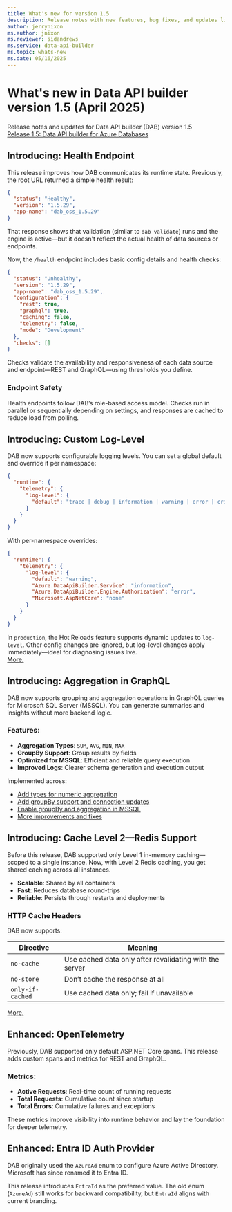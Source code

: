 ```yaml
---
title: What's new for version 1.5
description: Release notes with new features, bug fixes, and updates listed for the Data API builder version 1.5.
author: jerrynixon
ms.author: jnixon
ms.reviewer: sidandrews
ms.service: data-api-builder
ms.topic: whats-new 
ms.date: 05/16/2025
---
```


# What's new in Data API builder version 1.5 (April 2025)

Release notes and updates for Data API builder (DAB) version 1.5  
[Release 1.5: Data API builder for Azure Databases](https://github.com/Azure/data-api-builder/releases/tag/v1.5.29-rc)

## Introducing: Health Endpoint

This release improves how DAB communicates its runtime state. Previously, the root URL returned a simple health result:

```json
{
  "status": "Healthy",
  "version": "1.5.29",
  "app-name": "dab_oss_1.5.29"
}
```

That response shows that validation (similar to `dab validate`) runs and the engine is active—but it doesn't reflect the actual health of data sources or endpoints.

Now, the `/health` endpoint includes basic config details and health checks:

```json
{
  "status": "Unhealthy",
  "version": "1.5.29",
  "app-name": "dab_oss_1.5.29",
  "configuration": {
    "rest": true,
    "graphql": true,
    "caching": false,
    "telemetry": false,
    "mode": "Development"
  },
  "checks": []
}
```

Checks validate the availability and responsiveness of each data source and endpoint—REST and GraphQL—using thresholds you define.

### Endpoint Safety

Health endpoints follow DAB’s role-based access model. Checks run in parallel or sequentially depending on settings, and responses are cached to reduce load from polling.

## Introducing: Custom Log-Level

DAB now supports configurable logging levels. You can set a global default and override it per namespace:

```json
{
  "runtime": {
    "telemetry": {
      "log-level": {
        "default": "trace | debug | information | warning | error | critical | none"
      }
    }
  }
}
```

With per-namespace overrides:

```json
{
  "runtime": {
    "telemetry": {
      "log-level": {
        "default": "warning",
        "Azure.DataApiBuilder.Service": "information",
        "Azure.DataApiBuilder.Engine.Authorization": "error",
        "Microsoft.AspNetCore": "none"
      }
    }
  }
}
```

In `production`, the Hot Reloads feature supports dynamic updates to `log-level`. Other config changes are ignored, but log-level changes apply immediately—ideal for diagnosing issues live.  
[More.](https://github.com/Azure/data-api-builder/pull/2620)

## Introducing: Aggregation in GraphQL

DAB now supports grouping and aggregation operations in GraphQL queries for Microsoft SQL Server (MSSQL). You can generate summaries and insights without more backend logic.

### Features:

- **Aggregation Types**: `SUM`, `AVG`, `MIN`, `MAX`
- **GroupBy Support**: Group results by fields
- **Optimized for MSSQL**: Efficient and reliable query execution
- **Improved Logs**: Clearer schema generation and execution output

Implemented across:

- [Add types for numeric aggregation](https://github.com/Azure/data-api-builder/pull/2521)
- [Add groupBy support and connection updates](https://github.com/Azure/data-api-builder/pull/2541)
- [Enable groupBy and aggregation in MSSQL](https://github.com/Azure/data-api-builder/pull/2550)
- [More improvements and fixes](https://github.com/Azure/data-api-builder/pull/2562)

## Introducing: Cache Level 2—Redis Support

Before this release, DAB supported only Level 1 in-memory caching—scoped to a single instance. Now, with Level 2 Redis caching, you get shared caching across all instances.

- **Scalable**: Shared by all containers
- **Fast**: Reduces database round-trips
- **Reliable**: Persists through restarts and deployments

### HTTP Cache Headers

DAB now supports:

| Directive         | Meaning |
|------------------|---------|
| `no-cache`        | Use cached data only after revalidating with the server |
| `no-store`        | Don’t cache the response at all |
| `only-if-cached`  | Use cached data only; fail if unavailable |

[More.](https://github.com/Azure/data-api-builder/pull/2650)

## Enhanced: OpenTelemetry

Previously, DAB supported only default ASP.NET Core spans. This release adds custom spans and metrics for REST and GraphQL.

### Metrics:

- **Active Requests**: Real-time count of running requests  
- **Total Requests**: Cumulative count since startup  
- **Total Errors**: Cumulative failures and exceptions  

These metrics improve visibility into runtime behavior and lay the foundation for deeper telemetry.

## Enhanced: Entra ID Auth Provider

DAB originally used the `AzureAd` enum to configure Azure Active Directory. Microsoft has since renamed it to Entra ID.

This release introduces `EntraId` as the preferred value. The old enum (`AzureAd`) still works for backward compatibility, but `EntraId` aligns with current branding.